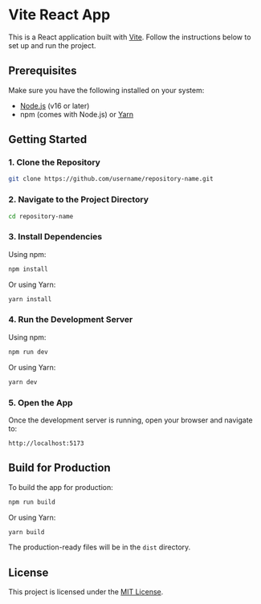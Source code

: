 # Vite React App

This is a React application built with [Vite](https://vitejs.dev/). Follow the instructions below to set up and run the project.

## Prerequisites

Make sure you have the following installed on your system:

- [Node.js](https://nodejs.org/) (v16 or later)
- npm (comes with Node.js) or [Yarn](https://yarnpkg.com/)

## Getting Started

### 1. Clone the Repository

```bash
git clone https://github.com/username/repository-name.git
```

### 2. Navigate to the Project Directory

```bash
cd repository-name
```

### 3. Install Dependencies

Using npm:

```bash
npm install
```

Or using Yarn:

```bash
yarn install
```

### 4. Run the Development Server

Using npm:

```bash
npm run dev
```

Or using Yarn:

```bash
yarn dev
```

### 5. Open the App

Once the development server is running, open your browser and navigate to:

```
http://localhost:5173
```

## Build for Production

To build the app for production:

```bash
npm run build
```

Or using Yarn:

```bash
yarn build
```

The production-ready files will be in the `dist` directory.

## License

This project is licensed under the [MIT License](LICENSE).

